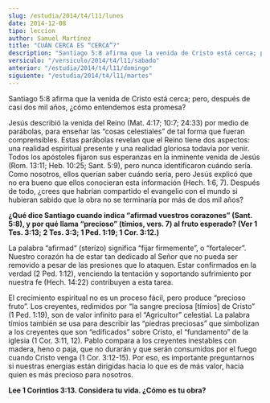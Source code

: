 ```yaml
---
slug: /estudia/2014/t4/l11/lunes
date: 2014-12-08
tipo: leccion
author: Samuel Martínez
title: "CUÁN CERCA ES “CERCA”?"
description: "Santiago 5:8 afirma que la venida de Cristo está cerca; pero, después de casi dos mil años, ¿cómo entendemos esta promesa?"
versiculo: "/versiculo/2014/t4/l11/sabado"
anterior: "/estudia/2014/t4/l11/domingo"
siguiente: "/estudia/2014/t4/l11/martes"
---
```


Santiago 5:8 afirma que la venida de Cristo está cerca; pero, después de casi dos mil años, ¿cómo entendemos esta promesa?

Jesús describió la venida del Reino (Mat. 4:17; 10:7; 24:33) por medio de parábolas, para enseñar las “cosas celestiales” de tal forma que fueran comprensibles. Estas parábolas revelan que el Reino tiene dos aspectos: una realidad espiritual presente y una realidad gloriosa todavía por venir. Todos los apóstoles fijaron sus esperanzas en la inminente venida de Jesús (Rom. 13:11; Heb. 10:25; Sant. 5:9), pero nunca identificaron cuándo sería. Como nosotros, ellos querían saber cuándo sería, pero Jesús explicó que no era bueno que ellos conocieran esta información (Hech. 1:6, 7). Después de todo, ¿crees que habrían compartido el evangelio con el mundo si hubieran sabido que la obra no se terminaría por más de dos mil años?

**¿Qué dice Santiago cuando indica “afirmad vuestros corazones” (Sant. 5:8), y por qué llama “precioso” (tímios, vers. 7) al fruto esperado? (Ver 1 Tes. 3:13; 2 Tes. 3:3; 1 Ped. 1:19; 1 Cor. 3:12.)**

La palabra “afirmad“ (sterízo) significa “fijar firmemente”, o “fortalecer”. Nuestro corazón ha de estar tan dedicado al Señor que no pueda ser removido a pesar de las presiones que lo ataquen. Estar confirmados en la verdad (2 Ped. 1:12), venciendo la tentación y soportando sufrimiento por nuestra fe (Hech. 14:22) contribuyen a esta tarea.

El crecimiento espiritual no es un proceso fácil, pero produce “precioso fruto”. Los creyentes, redimidos por “la sangre preciosa [tímios] de Cristo” (1 Ped. 1:19), son de valor infinito para el “Agricultor” celestial. La palabra tímios también se usa para describir las “piedras preciosas” que simbolizan a los creyentes que son “edificados” sobre Cristo, el “fundamento” de la iglesia (1 Cor. 3:11, 12). Pablo compara a los creyentes inestables con madera, heno o paja, que no durarán y que serán consumidos por el fuego cuando Cristo venga (1 Cor. 3:12-15). Por eso, es importante preguntarnos si nuestras energías están dirigidas hacia lo que es de más valor, hacia quien es más precioso para nosotros.

**Lee 1 Corintios 3:13. Considera tu vida. ¿Cómo es tu obra?**
